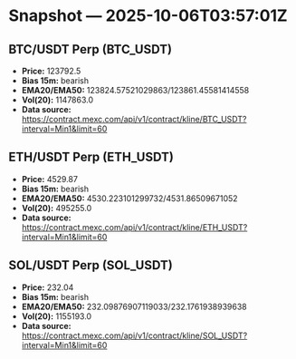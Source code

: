# Snapshot — 2025-10-06T03:57:01Z

## BTC/USDT Perp (BTC_USDT)
- **Price:** 123792.5
- **Bias 15m:** bearish
- **EMA20/EMA50:** 123824.57521029863/123861.45581414558
- **Vol(20):** 1147863.0
- **Data source:** https://contract.mexc.com/api/v1/contract/kline/BTC_USDT?interval=Min1&limit=60

## ETH/USDT Perp (ETH_USDT)
- **Price:** 4529.87
- **Bias 15m:** bearish
- **EMA20/EMA50:** 4530.223101299732/4531.86509671052
- **Vol(20):** 495255.0
- **Data source:** https://contract.mexc.com/api/v1/contract/kline/ETH_USDT?interval=Min1&limit=60

## SOL/USDT Perp (SOL_USDT)
- **Price:** 232.04
- **Bias 15m:** bearish
- **EMA20/EMA50:** 232.09876907119033/232.1761938939638
- **Vol(20):** 1155193.0
- **Data source:** https://contract.mexc.com/api/v1/contract/kline/SOL_USDT?interval=Min1&limit=60
